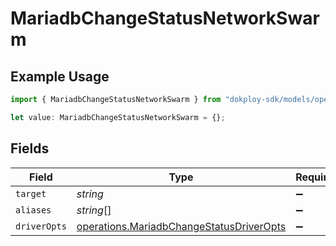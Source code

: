 # MariadbChangeStatusNetworkSwarm

## Example Usage

```typescript
import { MariadbChangeStatusNetworkSwarm } from "dokploy-sdk/models/operations";

let value: MariadbChangeStatusNetworkSwarm = {};
```

## Fields

| Field                                                                                                | Type                                                                                                 | Required                                                                                             | Description                                                                                          |
| ---------------------------------------------------------------------------------------------------- | ---------------------------------------------------------------------------------------------------- | ---------------------------------------------------------------------------------------------------- | ---------------------------------------------------------------------------------------------------- |
| `target`                                                                                             | *string*                                                                                             | :heavy_minus_sign:                                                                                   | N/A                                                                                                  |
| `aliases`                                                                                            | *string*[]                                                                                           | :heavy_minus_sign:                                                                                   | N/A                                                                                                  |
| `driverOpts`                                                                                         | [operations.MariadbChangeStatusDriverOpts](../../models/operations/mariadbchangestatusdriveropts.md) | :heavy_minus_sign:                                                                                   | N/A                                                                                                  |
